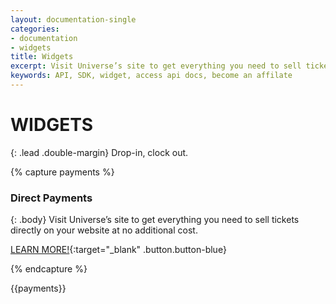 ```yaml
---
layout: documentation-single
categories:
- documentation
- widgets
title: Widgets
excerpt: Visit Universe’s site to get everything you need to sell tickets directly on your website at no additional cost.
keywords: API, SDK, widget, access api docs, become an affilate
---
```



# WIDGETS


{: .lead .double-margin}
Drop-in, clock out.


{% capture payments %}
### Direct Payments

{: .body}
Visit Universe’s site to get everything you need to sell tickets 
directly on your website at no additional cost.

[LEARN MORE!](https://www.universe.com/directpayments){:target="_blank" .button.button-blue}

{% endcapture %}

<div class="grey-box mask" markdown="1">
{{payments}}
</div>
